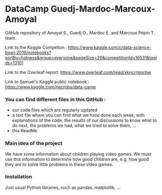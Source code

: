 ﻿# DataCamp Guedj-Mardoc-Marcoux-Amoyal

GitHub repository of Amoyal S., Guedj O., Mardoc E. and Marcoux Pépin T. team.

Link to the Kaggle Competion : 
https://www.kaggle.com/c/data-science-bowl-2019/notebooks?sortBy=hotness&group=everyone&pageSize=20&competitionId=16531&tagIds=13101

Link to the Overleaf report:
https://www.overleaf.com/read/xkncrrjpsrbw

Link to Samuel's Kaggle public notebook : 
https://www.kaggle.com/necrobs/data-camp

### You can find different files in this GitHub :
  - our code files which are regularly updated
  - a text file where you can find what we have done each week, with explanations of the code, the results of our discussions to know what to do next, the problems we had, what we tried to solve them, ...
  - this ReadMe


### Main idea of the project
We have some information about children playing video games.
We must use this information to determine how good children are, e.g. how good they are to solve little problems in these video games.


### Installation
Just usual Python libraries, such as pandas, matplotlib, ...
